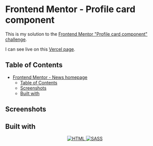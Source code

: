 # Frontend Mentor - Profile card component

This is my solution to the [Frontend Mentor "Profile card component" challenge](https://www.frontendmentor.io/challenges/profile-card-component-cfArpWshJ).

I can see live on this [Vercel page](https://josuesn1402-profile-card-component.vercel.app).

## Table of Contents

- [Frontend Mentor - News homepage](#frontend-mentor---news-homepage)
  - [Table of Contents](#table-of-contents)
  - [Screenshots](#screenshots)
  - [Built with](#built-with)

## Screenshots

<!-- ![Challenge finished](design/.png) -->

## Built with

<div align='center'>
    <a href='https://developer.mozilla.org/es/docs/Web/HTML'>
        <img src='https://skillicons.dev/icons?i=html' alt='HTML' />
    </a>
    <a href='https://sass-lang.com/'>
        <img src='https://skillicons.dev/icons?i=sass' alt=' SASS' />
    </a>
</div>
